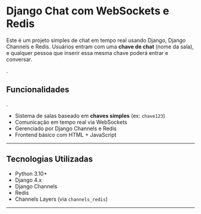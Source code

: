 # Django Chat com WebSockets e Redis

Este é um projeto simples de chat em tempo real usando Django, Django Channels e Redis. Usuários entram com uma **chave de chat** (nome da sala), e qualquer pessoa que inserir essa mesma chave poderá entrar e conversar.

.
## Funcionalidades
.

- Sistema de salas baseado em **chaves simples** (ex: `chave123`)
- Comunicação em tempo real via WebSockets
- Gerenciado por Django Channels e Redis
- Frontend básico com HTML + JavaScript

---


## Tecnologias Utilizadas

- Python 3.10+
- Django 4.x
- Django Channels
- Redis
- Channels Layers (via `channels_redis`)

---

 
 
